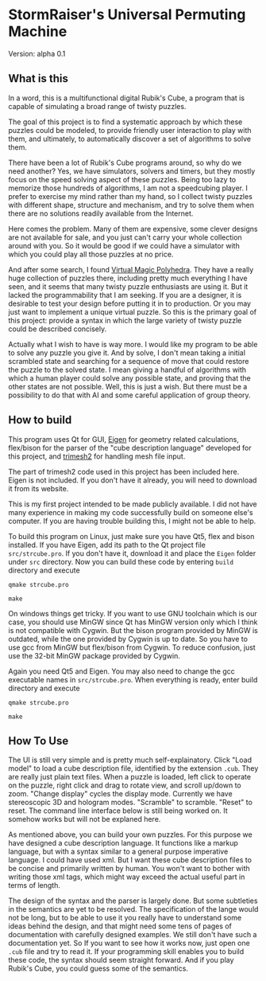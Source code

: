 # StormRaiser's Universal Permuting Machine

Version: alpha 0.1

## What is this
In a word, this is a multifunctional digital Rubik's Cube, a program that is
capable of simulating a broad range of twisty puzzles.

The goal of this project is to find a systematic approach by which these puzzles could be modeled, to provide friendly user interaction to play with them, and ultimately, to automatically discover a set of algorithms to solve them.

There have been a lot of Rubik's Cube programs around, so why do we need another? Yes, we have simulators, solvers and timers, but they mostly focus on the speed solving aspect of these puzzles. Being too lazy to memorize those hundreds of algorithms, I am not a speedcubing player. I prefer to exercise my mind rather than my hand, so I collect twisty puzzles with different shape, structure and mechanism, and try to solve them when there are no solutions readily available from the Internet.

Here comes the problem. Many of them are expensive, some clever designs are not available for sale, and you just can't carry your whole collection around with you. So it would be good if we could have a simulator with which you could play all those puzzles at no price.

And after some search, I found [Virtual Magic Polyhedra](http://users.skynet.be/moz071262/Applets/Magic%20Polyhedra/). They have a really huge collection of puzzles there, including pretty much everything I have seen, and it seems that many twisty puzzle enthusiasts are using it. But it lacked the programmability that I am seeking. If you are a designer, it is desirable to test your design before putting it in to production. Or you may just want to implement a unique virtual puzzle. So this is the primary goal of this project: provide a syntax in which the large variety of twisty puzzle could be described concisely.

Actually what I wish to have is way more. I would like my program to be able to solve any puzzle you give it. And by solve, I don't mean taking a initial scrambled state and searching for a sequence of move that could restore the puzzle to the solved state. I mean giving a handful of algorithms with which a human player could solve any possible state, and proving that the other states are not possible. Well, this is just a wish. But there must be a possibility to do that with AI and some careful application of group theory.

## How to build
This program uses Qt for GUI, [Eigen](http://eigen.tuxfamily.org/index.php?title=Main_Page) for geometry related calculations, flex/bison for the parser of the "cube description language" developed for this project, and [trimesh2](http://gfx.cs.princeton.edu/proj/trimesh2/) for handling mesh file input.

The part of trimesh2 code used in this project has been included here. Eigen is not included. If you don't have it already, you will need to download it from its website.

This is my first project intended to be made publicly available. I did not have many experience in making my code successfully build on someone else's computer. If you are having trouble building this, I might not be able to help.

To build this program on Linux, just make sure you have Qt5, flex and bison installed. If you have Eigen, add its path to the Qt project file `src/strcube.pro`. If you don't have it, download it and place the `Eigen` folder under `src` directory. Now you can build these code by entering `build` directory and execute

`qmake strcube.pro`

`make`

On windows things get tricky. If you want to use GNU toolchain which is our case, you should use MinGW since Qt has MinGW version only which I think is not compatible with Cygwin. But the bison program provided by MinGW is outdated, while the one provided by Cygwin is up to date. So you have to use gcc from MinGW but flex/bison from Cygwin. To reduce confusion, just use the 32-bit MinGW package provided by Cygwin.

Again you need Qt5 and Eigen. You may also need to change the gcc executable names in `src/strcube.pro`. When everything is ready, enter build directory and execute

`qmake strcube.pro`

`make`

## How To Use
The UI is still very simple and is pretty much self-explainatory. Click "Load model" to load a cube description file, identified by the extension `.cub`. They are really just plain text files. When a puzzle is loaded, left click to operate on the puzzle, right click and drag to rotate view, and scroll up/down to zoom. "Change display" cycles the display mode. Currently we have stereoscopic 3D and hologram modes. "Scramble" to scramble. "Reset" to reset. The command line interface below is still being worked on. It somehow works but will not be explaned here.

As mentioned above, you can build your own puzzles. For this purpose we have designed a cube description language. It functions like a markup language, but with a syntax similar to a general purpose imperative language. I could have used xml. But I want these cube description files to be concise and primarily written by human. You won't want to bother with writing those xml tags, which might way exceed the actual useful part in terms of length.

The design of the syntax and the parser is largely done. But some subtleties in the semantics are yet to be resolved. The specification of the lange would not be long, but to be able to use it you really have to understand some ideas behind the design, and that might need some tens of pages of documentation with carefully designed examples. We still don't have such a documentation yet. So If you want to see how it works now, just open one `.cub` file and try to read it. If your programming skill enables you to build these code, the syntax should seem straight forward. And if you play Rubik's Cube, you could guess some of the semantics.
